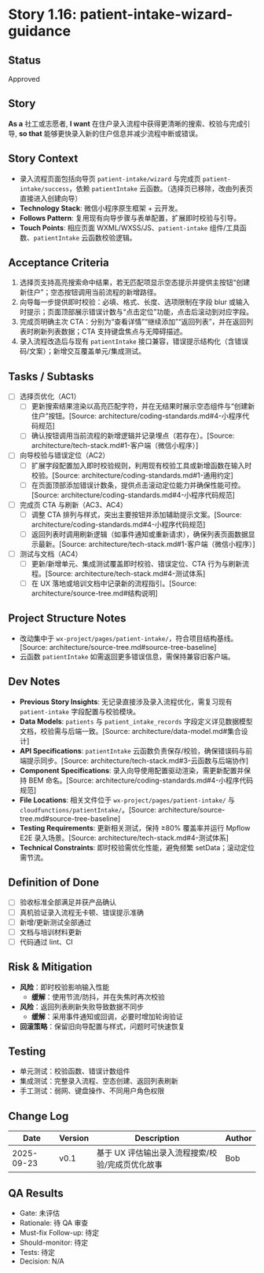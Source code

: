 # Story 1.16: patient-intake-wizard-guidance

## Status

Approved

## Story

**As a** 社工或志愿者,
**I want** 在住户录入流程中获得更清晰的搜索、校验与完成引导,
**so that** 能够更快录入新的住户信息并减少流程中断或错误。

## Story Context

- 录入流程页面包括向导页 `patient-intake/wizard` 与完成页 `patient-intake/success`，依赖 `patientIntake` 云函数。（选择页已移除，改由列表页直接进入创建向导）
- **Technology Stack**: 微信小程序原生框架 + 云开发。
- **Follows Pattern**: 复用现有向导步骤与表单配置，扩展即时校验与引导。
- **Touch Points**: 相应页面 WXML/WXSS/JS、`patient-intake` 组件/工具函数、`patientIntake` 云函数校验逻辑。

## Acceptance Criteria

1. 选择页支持高亮搜索命中结果，若无匹配项显示空态提示并提供主按钮“创建新住户”；空态按钮调用当前流程的新增路径。
2. 向导每一步提供即时校验：必填、格式、长度、选项限制在字段 blur 或输入时提示；页面顶部展示错误计数与“点击定位”功能，点击后滚动到对应字段。
3. 完成页明确主次 CTA：分别为“查看详情”“继续添加”“返回列表”，并在返回列表时刷新列表数据；CTA 支持键盘焦点与无障碍描述。
4. 录入流程改造后与现有 `patientIntake` 接口兼容，错误提示结构化（含错误码/文案）；新增交互覆盖单元/集成测试。

## Tasks / Subtasks

- [ ] 选择页优化（AC1）
  - [ ] 更新搜索结果渲染以高亮匹配字符，并在无结果时展示空态组件与“创建新住户”按钮。[Source: architecture/coding-standards.md#4-小程序代码规范]
  - [ ] 确认按钮调用当前流程的新增逻辑并记录埋点（若存在）。[Source: architecture/tech-stack.md#1-客户端（微信小程序）]
- [ ] 向导校验与错误定位（AC2）
  - [ ] 扩展字段配置加入即时校验规则，利用现有校验工具或新增函数在输入时校验。[Source: architecture/coding-standards.md#1-通用约定]
  - [ ] 在页面顶部添加错误计数条，提供点击滚动定位能力并确保性能可控。[Source: architecture/coding-standards.md#4-小程序代码规范]
- [ ] 完成页 CTA 与刷新（AC3、AC4）
  - [ ] 调整 CTA 排列与样式，突出主要按钮并添加辅助提示文案。[Source: architecture/coding-standards.md#4-小程序代码规范]
  - [ ] 返回列表时调用刷新逻辑（如事件通知或重新请求），确保列表页面数据显示最新。[Source: architecture/tech-stack.md#1-客户端（微信小程序）]
- [ ] 测试与文档（AC4）
  - [ ] 更新/新增单元、集成测试覆盖即时校验、错误定位、CTA 行为与刷新流程。[Source: architecture/tech-stack.md#4-测试体系]
  - [ ] 在 UX 落地或培训文档中记录新的流程指引。[Source: architecture/source-tree.md#结构说明]

## Project Structure Notes

- 改动集中于 `wx-project/pages/patient-intake/`，符合项目结构基线。[Source: architecture/source-tree.md#source-tree-baseline]
- 云函数 `patientIntake` 如需返回更多错误信息，需保持兼容旧客户端。

## Dev Notes

- **Previous Story Insights**: 无记录直接涉及录入流程优化，需复习现有 `patient-intake` 字段配置与校验模块。
- **Data Models**: `patients` 与 `patient_intake_records` 字段定义详见数据模型文档，校验需与后端一致。[Source: architecture/data-model.md#集合设计]
- **API Specifications**: `patientIntake` 云函数负责保存/校验，确保错误码与前端提示同步。[Source: architecture/tech-stack.md#3-云函数与后端协作]
- **Component Specifications**: 录入向导使用配置驱动渲染，需更新配置并保持 BEM 命名。[Source: architecture/coding-standards.md#4-小程序代码规范]
- **File Locations**: 相关文件位于 `wx-project/pages/patient-intake/` 与 `cloudfunctions/patientIntake/`。[Source: architecture/source-tree.md#source-tree-baseline]
- **Testing Requirements**: 更新相关测试，保持 ≥80% 覆盖率并运行 Mpflow E2E 录入场景。[Source: architecture/tech-stack.md#4-测试体系]
- **Technical Constraints**: 即时校验需优化性能，避免频繁 setData；滚动定位需节流。

## Definition of Done

- [ ] 验收标准全部满足并获产品确认
- [ ] 真机验证录入流程无卡顿、错误提示准确
- [ ] 新增/更新测试全部通过
- [ ] 文档与培训材料更新
- [ ] 代码通过 lint、CI

## Risk & Mitigation

- **风险**：即时校验影响输入性能
  - **缓解**：使用节流/防抖，并在失焦时再次校验
- **风险**：返回列表刷新失败导致数据不同步
  - **缓解**：采用事件通知或回调，必要时增加轮询验证
- **回滚策略**：保留旧向导配置与样式，问题时可快速恢复

## Testing

- 单元测试：校验函数、错误计数组件
- 集成测试：完整录入流程、空态创建、返回列表刷新
- 手工测试：弱网、键盘操作、不同用户角色权限

## Change Log

| Date       | Version | Description                                      | Author |
| ---------- | ------- | ------------------------------------------------ | ------ |
| 2025-09-23 | v0.1    | 基于 UX 评估输出录入流程搜索/校验/完成页优化故事 | Bob   |

## QA Results

- Gate: 未评估
- Rationale: 待 QA 审查
- Must-fix Follow-up: 待定
- Should-monitor: 待定
- Tests: 待定
- Decision: N/A
